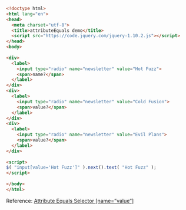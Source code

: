 ```html
<!doctype html>
<html lang="en">
<head>
  <meta charset="utf-8">
  <title>attributeEquals demo</title>
  <script src="https://code.jquery.com/jquery-1.10.2.js"></script>
</head>
<body>
 
<div>
  <label>
    <input type="radio" name="newsletter" value="Hot Fuzz">
    <span>name?</span>
  </label>
</div>
<div>
  <label>
    <input type="radio" name="newsletter" value="Cold Fusion">
    <span>value?</span>
  </label>
</div>
<div>
  <label>
    <input type="radio" name="newsletter" value="Evil Plans">
    <span>value?</span>
  </label>
</div>
 
<script>
$( "input[value='Hot Fuzz']" ).next().text( "Hot Fuzz" );
</script>
 
</body>
</html>
```

Reference: [ Attribute Equals Selector [name=”value”]](https://api.jquery.com/attribute-equals-selector/)